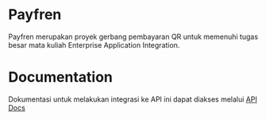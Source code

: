 # Payfren
Payfren merupakan proyek gerbang pembayaran QR untuk memenuhi tugas besar mata kuliah Enterprise Application Integration.

# Documentation
Dokumentasi untuk melakukan integrasi ke API ini dapat diakses melalui [API Docs](https://github.com/ikramzaidan/payfren/blob/main/api-docs.md)
